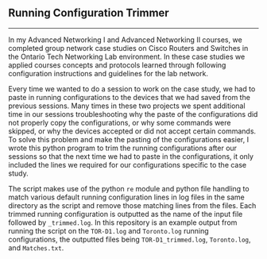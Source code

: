 ## Running Configuration Trimmer
---
In my Advanced Networking I and Advanced Networking II courses, we completed group network case studies on Cisco Routers and Switches in the Ontario Tech Networking Lab environment. In these case studies we applied courses concepts and protocols learned through following configuration instructions and guidelines for the lab network. 

Every time we wanted to do a session to work on the case study, we had to paste in running configurations to the devices that we had saved from the previous sessions. Many times in these two projects we spent additional time in our sessions troubleshooting why the paste of the configurations did not properly copy the configurations, or why some commands were skipped, or why the devices accepted or did not accept certain commands. To solve this problem and make the pasting of the configurations easier, I wrote this python program to trim the running configurations after our sessions so that the next time we had to paste in the configurations, it only included the lines we required for our configurations specific to the case study. 

The script makes use of the python `re` module and python file handling to match various default running configuration lines in log files in the same directory as the script and remove those matching lines from the files. Each trimmed running configuration is outputted as the name of the input file followed by `_trimmed.log`. In this repository is an example output from running the script on the `TOR-D1.log` and `Toronto.log` running configurations, the outputted files being `TOR-D1_trimmed.log`, `Toronto.log`, and `Matches.txt`.